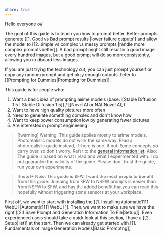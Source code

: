 ```yaml
---
share: true
---
```



Hello everyone o//

The goal of this guide is to teach you how to prompt better. 
Better prompts generate [[1. Good vs Bad prompt results |lower failure outputs]] and allow the model to [[2. simple vs complex vs messy prompts |handle more complex prompts better]]. A bad prompt might still result in a good image every hundred images, but a good prompt will do so more consistently, allowing you to discard less images. 

If you are just trying the technology out, you can just prompt yourself or copy any random prompt and get okay enough outputs. Refer to [[Prompting for Dummies|Prompting for Dummies]].

This guide is for people who:
1. Want a basic idea of prompting anime models (base: [[Stable Diffusion 1.5 | Stable Diffusion 1.5]] / [[Novel AI or NAI|Novel AI]])
2. Want to have high quality pictures more often
3. Need to generate something complex and don't know how
4. Want to keep power consumption low by generating fewer pictures
5. Are interested in prompt engineering

>[!warning] Warning:
>This guide applies mostly to anime models. Photorealistic models do not work the same way. Read a photorealistic guide instead, if there is one. If not: Some concepts <i>do</i> carry over, so don't worry. Refer to the <a href="INSERTLINKHERE">general information list</a>. 
>Also: The guide is based on what I read and what I experimented with. I do not guarantee the validity of the guide. Please don't trust the guide, run your own experiments. 

>[!note]+ Note: This guide is SFW. 
I want the most people to benefit from this guide. Jumping from SFW to NSFW prompts is easier than from NSFW to SFW, and has the added benefit that you can read this hopefully without triggering some sensors at your workplace.
</details>

First off, we want to start with installing the [[1. Installing Automatic1111 WebUI |Automatic1111 WebUI ]]. 
Then, we want to make sure we have the right [[2.1 Save Prompt and Generation Information To File|Setup]]. Even experienced users should take a quick look at this section, I have a [[2. Setup|list]] at the start. 
Then we can already get started with [[1. Fundamentals of Image Generation Models|Basic Prompting]]


